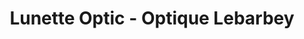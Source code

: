 ---
title: "Lunette Optic - Optique Lebarbey"
url: /saint-sauveur-le-vicomte/lunette-optic-optique-lebarbey/
shop: opticien
---